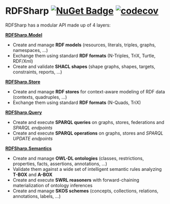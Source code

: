 # RDFSharp [![NuGet Badge](https://buildstats.info/nuget/RDFSharp)](https://www.nuget.org/packages/RDFSharp) [![codecov](https://codecov.io/gh/mdesalvo/RDFSharp/branch/master/graph/badge.svg?token=wtP1B77d3e)](https://app.codecov.io/gh/BME-MIT-IET/iet-hf-2022-we-rdfs/)

RDFSharp has a modular API made up of 4 layers: 

<b><a href="https://github.com/mdesalvo/RDFSharp/releases/download/v2.26.0/RDFSharp.Model-2.26.0.pdf">RDFSharp.Model</a></b>
<ul>
    <li>Create and manage <b>RDF models</b> (resources, literals, triples, graphs, namespaces, ...)</li>
    <li>Exchange them using standard <b>RDF formats</b> (N-Triples, TriX, Turtle, RDF/Xml)</li>
    <li>Create and validate <b>SHACL shapes</b> (shape graphs, shapes, targets, constraints, reports, ...)</b></li>
</ul>

<b><a href="https://github.com/mdesalvo/RDFSharp/releases/download/v2.26.0/RDFSharp.Store-2.26.0.pdf">RDFSharp.Store</a></b>
<ul>
    <li>Create and manage <b>RDF stores</b> for context-aware modeling of RDF data (contexts, quadruples, ...)</li>
    <li>Exchange them using standard <b>RDF formats</b> (N-Quads, TriX)</li>
</ul>

<b><a href="https://github.com/mdesalvo/RDFSharp/releases/download/v2.26.0/RDFSharp.Query-2.26.0.pdf">RDFSharp.Query</a></b>
<ul>
    <li>Create and execute <b>SPARQL queries</b> on graphs, stores, federations and <i>SPARQL endpoints</i></li>
    <li>Create and execute <b>SPARQL operations</b> on graphs, stores and <i>SPARQL UPDATE endpoints</i></li>
</ul>

<b><a href="https://github.com/mdesalvo/RDFSharp/releases/download/v2.26.0/RDFSharp.Semantics-2.26.0.pdf">RDFSharp.Semantics</a></b>
<ul>
    <li>Create and manage <b>OWL-DL ontologies</b> (classes, restrictions, properties, facts, assertions, annotations, ...)</li>
    <li>Validate them against a wide set of intelligent semantic rules analyzing <b>T-BOX</b> and <b>A-BOX</b></li>
    <li>Create and execute <b>SWRL reasoners</b> with forward-chaining materialization of ontology inferences</li>
    <li>Create and manage <b>SKOS schemes</b> (concepts, collections, relations, annotations, labels, ...)</li>
</ul>
